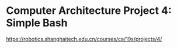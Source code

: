 # Computer Architecture Project 4: Simple Bash
https://robotics.shanghaitech.edu.cn/courses/ca/19s/projects/4/
